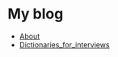 # My blog
* [About](_build/about.html)
* [Dictionaries_for_interviews](_build/dictionaries_for_interviews.html)
